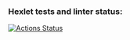 ### Hexlet tests and linter status:
[![Actions Status](https://github.com/smirnov-vv/backend-project-46/workflows/hexlet-check/badge.svg)](https://github.com/smirnov-vv/backend-project-46/actions)